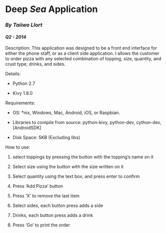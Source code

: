 Deep *Sea* Application
====================

### *By Taiiwo Llort*

#### *Q2 - 2014*

Description: This application was designed to be a front end interface for either the phone staff, or as a client side application. I allows the customer to order pizza with any selected combination of topping, size, quantity, and crust type; drinks, and sides.

Details:

- Python 2.7

- Kivy 1.8.0

Requirements:

- OS: *nix, Windows, Mac, Android, iOS, or Raspbian.

- Libraries to compile from source: python-kivy, python-dev, cython-dev, [AndroidSDK]

- Disk Space: 5KB (Excluding libs)

How to use:

1. select toppings by pressing the button with the topping’s name on it

2. Select size using the button with the size written on it

3. Select quantity using the text box, and press enter to confirm

4. Press ‘Add Pizza’ button

5. Press ‘X’ to remove the last item

6. Select sides, each button press adds a side

7. Drinks, each button press adds a drink

8. Press ‘Go’ to print the order
